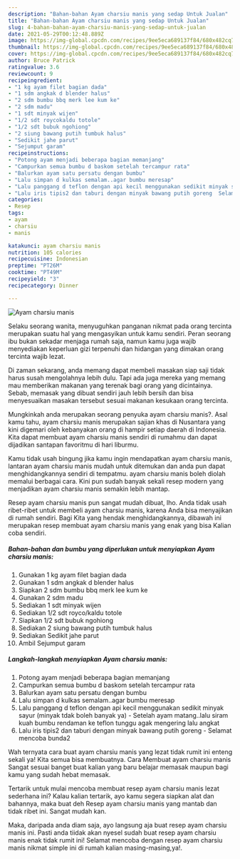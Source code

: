 ```yaml
---
description: "Bahan-bahan Ayam charsiu manis yang sedap Untuk Jualan"
title: "Bahan-bahan Ayam charsiu manis yang sedap Untuk Jualan"
slug: 4-bahan-bahan-ayam-charsiu-manis-yang-sedap-untuk-jualan
date: 2021-05-29T00:12:48.889Z
image: https://img-global.cpcdn.com/recipes/9ee5eca689137f84/680x482cq70/ayam-charsiu-manis-foto-resep-utama.jpg
thumbnail: https://img-global.cpcdn.com/recipes/9ee5eca689137f84/680x482cq70/ayam-charsiu-manis-foto-resep-utama.jpg
cover: https://img-global.cpcdn.com/recipes/9ee5eca689137f84/680x482cq70/ayam-charsiu-manis-foto-resep-utama.jpg
author: Bruce Patrick
ratingvalue: 3.6
reviewcount: 9
recipeingredient:
- "1 kg ayam filet bagian dada"
- "1 sdm angkak d blender halus"
- "2 sdm bumbu bbq merk lee kum ke"
- "2 sdm madu"
- "1 sdt minyak wijen"
- "1/2 sdt roycokaldu totole"
- "1/2 sdt bubuk ngohiong"
- "2 siung bawang putih tumbuk halus"
- "Sedikit jahe parut"
- "Sejumput garam"
recipeinstructions:
- "Potong ayam menjadi beberapa bagian memanjang"
- "Campurkan semua bumbu d baskom setelah tercampur rata"
- "Balurkan ayam satu persatu dengan bumbu"
- "Lalu simpan d kulkas semalam..agar bumbu meresap"
- "Lalu panggang d teflon dengan api kecil menggunakan sedikit minyak sayur (minyak tdak boleh banyak ya)  Setelah ayam matang..lalu siram kuah bumbu rendaman ke teflon tunggu agak mengering lalu angkat"
- "Lalu iris tipis2 dan taburi dengan minyak bawang putih goreng  Selamat mencoba bunda2"
categories:
- Resep
tags:
- ayam
- charsiu
- manis

katakunci: ayam charsiu manis 
nutrition: 105 calories
recipecuisine: Indonesian
preptime: "PT26M"
cooktime: "PT49M"
recipeyield: "3"
recipecategory: Dinner

---
```



![Ayam charsiu manis](https://img-global.cpcdn.com/recipes/9ee5eca689137f84/680x482cq70/ayam-charsiu-manis-foto-resep-utama.jpg)

Selaku seorang wanita, menyuguhkan panganan nikmat pada orang tercinta merupakan suatu hal yang mengasyikan untuk kamu sendiri. Peran seorang ibu bukan sekadar menjaga rumah saja, namun kamu juga wajib menyediakan keperluan gizi terpenuhi dan hidangan yang dimakan orang tercinta wajib lezat.

Di zaman  sekarang, anda memang dapat membeli masakan siap saji tidak harus susah mengolahnya lebih dulu. Tapi ada juga mereka yang memang mau memberikan makanan yang terenak bagi orang yang dicintainya. Sebab, memasak yang dibuat sendiri jauh lebih bersih dan bisa menyesuaikan masakan tersebut sesuai makanan kesukaan orang tercinta. 



Mungkinkah anda merupakan seorang penyuka ayam charsiu manis?. Asal kamu tahu, ayam charsiu manis merupakan sajian khas di Nusantara yang kini digemari oleh kebanyakan orang di hampir setiap daerah di Indonesia. Kita dapat membuat ayam charsiu manis sendiri di rumahmu dan dapat dijadikan santapan favoritmu di hari liburmu.

Kamu tidak usah bingung jika kamu ingin mendapatkan ayam charsiu manis, lantaran ayam charsiu manis mudah untuk ditemukan dan anda pun dapat menghidangkannya sendiri di tempatmu. ayam charsiu manis boleh diolah memalui berbagai cara. Kini pun sudah banyak sekali resep modern yang menjadikan ayam charsiu manis semakin lebih mantap.

Resep ayam charsiu manis pun sangat mudah dibuat, lho. Anda tidak usah ribet-ribet untuk membeli ayam charsiu manis, karena Anda bisa menyajikan di rumah sendiri. Bagi Kita yang hendak menghidangkannya, dibawah ini merupakan resep membuat ayam charsiu manis yang enak yang bisa Kalian coba sendiri.

<!--inarticleads1-->

##### Bahan-bahan dan bumbu yang diperlukan untuk menyiapkan Ayam charsiu manis:

1. Gunakan 1 kg ayam filet bagian dada
1. Gunakan 1 sdm angkak d blender halus
1. Siapkan 2 sdm bumbu bbq merk lee kum ke
1. Gunakan 2 sdm madu
1. Sediakan 1 sdt minyak wijen
1. Sediakan 1/2 sdt royco/kaldu totole
1. Siapkan 1/2 sdt bubuk ngohiong
1. Sediakan 2 siung bawang putih tumbuk halus
1. Sediakan Sedikit jahe parut
1. Ambil Sejumput garam




<!--inarticleads2-->

##### Langkah-langkah menyiapkan Ayam charsiu manis:

1. Potong ayam menjadi beberapa bagian memanjang
1. Campurkan semua bumbu d baskom setelah tercampur rata
1. Balurkan ayam satu persatu dengan bumbu
1. Lalu simpan d kulkas semalam..agar bumbu meresap
1. Lalu panggang d teflon dengan api kecil menggunakan sedikit minyak sayur (minyak tdak boleh banyak ya)  - Setelah ayam matang..lalu siram kuah bumbu rendaman ke teflon tunggu agak mengering lalu angkat
1. Lalu iris tipis2 dan taburi dengan minyak bawang putih goreng  - Selamat mencoba bunda2




Wah ternyata cara buat ayam charsiu manis yang lezat tidak rumit ini enteng sekali ya! Kita semua bisa membuatnya. Cara Membuat ayam charsiu manis Sangat sesuai banget buat kalian yang baru belajar memasak maupun bagi kamu yang sudah hebat memasak.

Tertarik untuk mulai mencoba membuat resep ayam charsiu manis lezat sederhana ini? Kalau kalian tertarik, ayo kamu segera siapkan alat dan bahannya, maka buat deh Resep ayam charsiu manis yang mantab dan tidak ribet ini. Sangat mudah kan. 

Maka, daripada anda diam saja, ayo langsung aja buat resep ayam charsiu manis ini. Pasti anda tiidak akan nyesel sudah buat resep ayam charsiu manis enak tidak rumit ini! Selamat mencoba dengan resep ayam charsiu manis nikmat simple ini di rumah kalian masing-masing,ya!.

